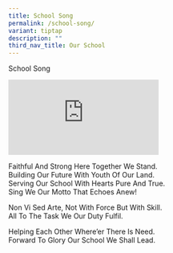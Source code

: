 ```yaml
---
title: School Song
permalink: /school-song/
variant: tiptap
description: ""
third_nav_title: Our School
---
```

<p>School Song</p>
<div class="iframe-wrapper">
<iframe allowfullscreen="true" frameborder="0" src="https://www.youtube.com/embed/WBua1lwCJew?si=An2YNv_wwHCNlHwz"></iframe>
</div>
<p>Faithful And Strong Here Together We Stand.&nbsp;
<br>Building Our Future With Youth Of Our Land.
<br>Serving Our School With Hearts Pure And True.
<br>Sing We Our Motto That Echoes Anew!</p>
<p>Non Vi Sed Arte, Not With Force But With Skill.
<br>All To The Task We Our Duty Fulfil.</p>
<p>Helping Each Other Where’er There Is Need.
<br>Forward To Glory Our School We Shall Lead.</p>